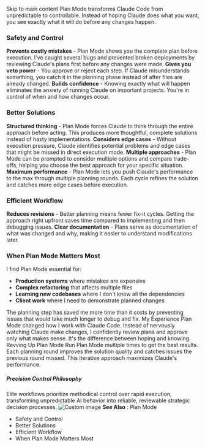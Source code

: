 Skip to main content
Plan Mode transforms Claude Code from unpredictable to controllable. Instead of hoping Claude does what you want, you see exactly what it will do before any changes happen.
### Safety and Control​
**Prevents costly mistakes** - Plan Mode shows you the complete plan before execution. I've caught several bugs and prevented broken deployments by reviewing Claude's plans first before any changes were made.
**Gives you veto power** - You approve or reject each step. If Claude misunderstands something, you catch it in the planning phase instead of after files are already changed.
**Builds confidence** - Knowing exactly what will happen eliminates the anxiety of running Claude on important projects. You're in control of when and how changes occur.
### Better Solutions​
**Structured thinking** - Plan Mode forces Claude to think through the entire approach before acting. This produces more thoughtful, complete solutions instead of hasty implementations.
**Considers edge cases** - Without execution pressure, Claude identifies potential problems and edge cases that might be missed in direct execution mode.
**Multiple approaches** - Plan Mode can be prompted to consider multiple options and compare trade-offs, helping you choose the best approach for your specific situation.
**Maximum performance** - Plan Mode lets you push Claude's performance to the max through multiple planning rounds. Each cycle refines the solution and catches more edge cases before execution.
### Efficient Workflow​
**Reduces revisions** - Better planning means fewer fix-it cycles. Getting the approach right upfront saves time compared to implementing and then debugging issues.
**Clear documentation** - Plans serve as documentation of what was changed and why, making it easier to understand modifications later.
### When Plan Mode Matters Most​
I find Plan Mode essential for:
  * **Production systems** where mistakes are expensive
  * **Complex refactoring** that affects multiple files
  * **Learning new codebases** where I don't know all the dependencies
  * **Client work** where I need to demonstrate planned changes


The planning step has saved me more time than it costs by preventing issues that would take much longer to debug and fix.
My Experience
Plan Mode changed how I work with Claude Code. Instead of nervously watching Claude make changes, I confidently review plans and approve only what makes sense. It's the difference between hoping and knowing.
Revving Up Plan Mode
Run Plan Mode multiple times to get the best results. Each planning round improves the solution quality and catches issues the previous round missed. This iterative approach maximizes Claude's performance.
##### Precision Control Philosophy
Elite workflows prioritize methodical control over rapid execution, transforming unpredictable AI behavior into reliable, reviewable strategic decision processes.
![Custom image](https://www.claudelog.com/img/discovery/027_japan.png)
**See Also** : Plan Mode
  * Safety and Control
  * Better Solutions
  * Efficient Workflow
  * When Plan Mode Matters Most


